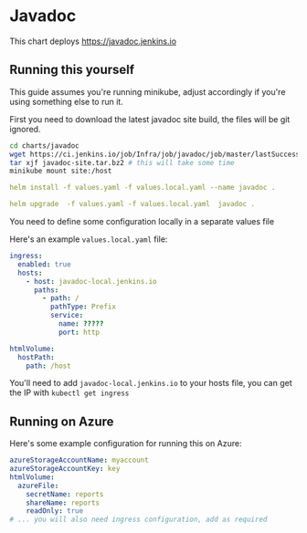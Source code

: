 # Javadoc

This chart deploys https://javadoc.jenkins.io

## Running this yourself

This guide assumes you're running minikube, adjust accordingly if you're using something else to run it.

First you need to download the latest javadoc site build, the files will be git ignored.

```bash
cd charts/javadoc
wget https://ci.jenkins.io/job/Infra/job/javadoc/job/master/lastSuccessfulBuild/artifact/build/javadoc-site.tar.bz2
tar xjf javadoc-site.tar.bz2 # this will take some time
minikube mount site:/host
```

```yaml
helm install -f values.yaml -f values.local.yaml --name javadoc .
```

```yaml
helm upgrade  -f values.yaml -f values.local.yaml  javadoc .
```

You need to define some configuration locally in a separate values file

Here's an example `values.local.yaml` file:
```yaml
ingress:
  enabled: true
  hosts:
    - host: javadoc-local.jenkins.io
      paths:
        - path: /
          pathType: Prefix
          service:
            name: ?????
            port: http

htmlVolume:
  hostPath:
    path: /host
```

You'll need to add `javadoc-local.jenkins.io` to your hosts file, you can get the IP with `kubectl get ingress`

## Running on Azure

Here's some example configuration for running this on Azure:

```yaml
azureStorageAccountName: myaccount
azureStorageAccountKey: key
htmlVolume:
  azureFile: 
    secretName: reports
    shareName: reports
    readOnly: true
# ... you will also need ingress configuration, add as required
```

